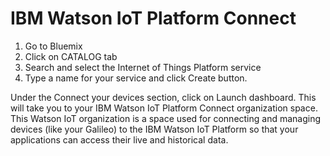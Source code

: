 # IBM Watson IoT Platform Connect

1. Go to Bluemix
2. Click on CATALOG tab
3. Search and select the Internet of Things Platform service
4. Type a name for your service and click Create button.

Under the Connect your devices section, click on Launch dashboard. This will take you to your IBM Watson IoT Platform Connect organization space. This Watson IoT organization is a space used for connecting and managing devices (like your Galileo) to the IBM Watson IoT Platform so that your applications can access their live and historical data.